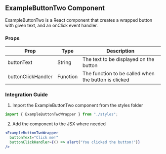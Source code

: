 
## ExampleButtonTwo Component
ExampleButtonTwo is a React component that creates a wrapped button with given text, and an onClick event handler.

### Props
| Prop | Type | Description | 
| ---- | ---- | ----------- | 
| buttonText | String | The text to be displayed on the button | 
| buttonClickHandler | Function | The function to be called when the button is clicked |  

### Integration Guide
1. Import the ExampleButtonTwo component from the styles folder
```jsx
import { ExampleButtonTwoWrapper } from "./styles";
```
2. Add the component to the JSX where needed
```jsx
<ExampleButtonTwoWrapper
  buttonText="Click me!"
  buttonClickHandler={() => alert("You clicked the button!")}
/>
```